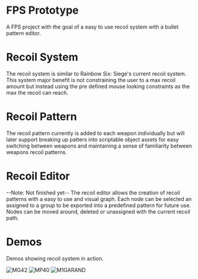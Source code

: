 # FPS Prototype
A FPS project with the goal of a easy to use recoil system with a bullet pattern editor.

# Recoil System
The recoil system is similar to Rainbow Six: Siege's current recoil system. This system major benefit is not constraining the user to a max recoil amount but instead using the pre defined mouse looking constraints as the max the recoil can reach.

# Recoil Pattern
The recoil pattern currently is added to each weapon individually but will later support breaking up patters into scriptable object assets for easy switching between weapons and maintaining a sense of familiarity between weapons recoil patterns.

# Recoil Editor
--Note: Not finished yet--
The recoil editor allows the creation of recoil patterns with a easy to use and visual graph. Each node can be selected an assigned to a group to be exported into a predefined pattern for future use. Nodes can be moved around, deleted or unassigned with the current recoil path.

# Demos
Demos showing recoil system in action.

![MG42](https://media.giphy.com/media/FNttWXT6R40bJFN54H/giphy.gif)
![MP40](https://media.giphy.com/media/c6bkN2vMQ2YujPDPRM/giphy.gif)
![M1GARAND](https://media.giphy.com/media/4V7Yuv7pzGfCJtHFaG/giphy.gif)
